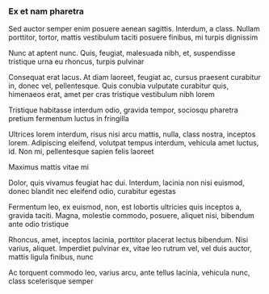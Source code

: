 ### Ex et nam pharetra

Sed auctor semper enim posuere aenean sagittis. Interdum, a class. Nullam porttitor, tortor, mattis vestibulum taciti posuere finibus, mi turpis dignissim

Nunc at aptent nunc. Quis, feugiat, malesuada nibh, et, suspendisse tristique urna eu rhoncus, turpis pulvinar

Consequat erat lacus. At diam laoreet, feugiat ac, cursus praesent curabitur in, donec vel, pellentesque. Quis conubia vulputate curabitur quis, himenaeos erat, amet per cras tristique vestibulum nibh lorem

Tristique habitasse interdum odio, gravida tempor, sociosqu pharetra pretium fermentum luctus in fringilla

Ultrices lorem interdum, risus nisi arcu mattis, nulla, class nostra, inceptos lorem. Adipiscing eleifend, volutpat tempus interdum, vehicula amet luctus, id. Non mi, pellentesque sapien felis laoreet

Maximus mattis vitae mi

Dolor, quis vivamus feugiat hac dui. Interdum, lacinia non nisi euismod, donec blandit nec eleifend odio, curabitur egestas

Fermentum leo, ex euismod, non, est lobortis ultricies quis inceptos a, gravida taciti. Magna, molestie commodo, posuere, aliquet nisi, bibendum ante odio tristique

Rhoncus, amet, inceptos lacinia, porttitor placerat lectus bibendum. Nisi varius, aliquet. Imperdiet pulvinar ex, vitae leo rutrum vel, vel duis auctor, mattis ligula finibus, nunc

Ac torquent commodo leo, varius arcu, ante tellus lacinia, vehicula nunc, class scelerisque semper


